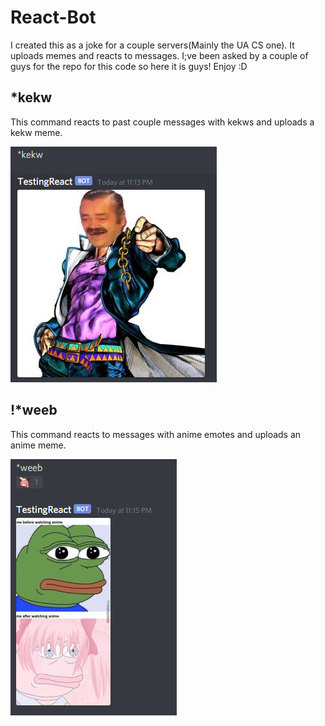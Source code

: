 # React-Bot
I created this as a joke for a couple servers(Mainly the UA CS one). It uploads memes and reacts to messages. I;ve been asked by a couple of guys for the repo for this code so here it is guys! Enjoy :D

## *kekw
This command reacts to past couple messages with kekws and uploads a kekw meme.

![example output](https://github.com/Mcheung7272/React-Bot/blob/main/ImagePreviews/kekwShow.png "Example Output")

## !*weeb
This command reacts to messages with anime emotes and uploads an anime meme. 

![example output](https://github.com/Mcheung7272/React-Bot/blob/main/ImagePreviews/weebshow.png "Example Output")
